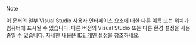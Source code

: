 > [!NOTE]
> 이 문서의 일부 Visual Studio 사용자 인터페이스 요소에 대한 다른 이름 또는 위치가 컴퓨터에 표시될 수 있습니다. 다른 버전의 Visual Studio 또는 다른 환경 설정을 사용 중일 수 있습니다. 자세한 내용은 [IDE 개인 설정](../../ide/personalizing-the-visual-studio-ide.md)을 참조하세요.
